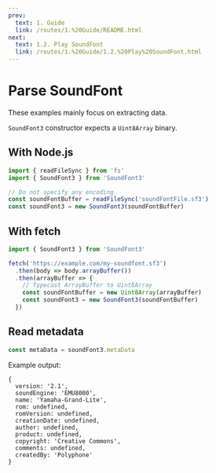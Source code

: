 ```yaml
---
prev:
  text: 1. Guide
  link: /routes/1.%20Guide/README.html
next:
  text: 1.2. Play SoundFont
  link: /routes/1.%20Guide/1.2.%20Play%20SoundFont.html
---
```


# Parse SoundFont
These examples mainly focus on extracting data.

`SoundFont3` constructor expects a `Uint8Array` binary.

## With Node.js

```typescript
import { readFileSync } from 'fs'
import { SoundFont3 } from 'SoundFont3'

// Do not specify any encoding
const soundFontBuffer = readFileSync('soundFontFile.sf3')
const soundFont3 = new SoundFont3(soundFontBuffer)
```

## With fetch

```typescript
import { SoundFont3 } from 'SoundFont3'

fetch('https://example.com/my-soundfont.sf3')
  .then(body => body.arrayBuffer())
  .then(arrayBuffer => {
    // Typecast ArrayBuffer to Uint8Array
    const soundFontBuffer = new Uint8Array(arrayBuffer)
    const soundFont3 = new SoundFont3(soundFontBuffer)
  })
```

## Read metadata

```TypeScript
const metaData = soundFont3.metaData
```

Example output:
```
{
  version: '2.1',
  soundEngine: 'EMU8000',
  name: 'Yamaha-Grand-Lite',
  rom: undefined,
  romVersion: undefined,
  creationDate: undefined,
  author: undefined,
  product: undefined,
  copyright: 'Creative Commons',
  comments: undefined,
  createdBy: 'Polyphone'
}
```
